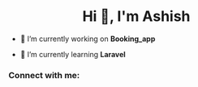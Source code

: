 <h1 align="center">Hi 👋, I'm Ashish</h1>


- 🔭 I’m currently working on **Booking_app**

- 🌱 I’m currently learning **Laravel**

<h3 align="left">Connect with me:</h3>
<p align="left">
</p>

